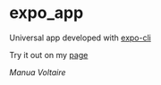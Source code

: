 # expo_app
Universal app developed with [expo-cli](https://docs.expo.dev/more/expo-cli/)

Try it out on my [page](https://manuavoltaire.com)

*Manua Voltaire*